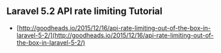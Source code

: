 ## Laravel 5.2 API rate limiting Tutorial

* [http://goodheads.io/2015/12/16/api-rate-limiting-out-of-the-box-in-laravel-5-2/](http://goodheads.io/2015/12/16/api-rate-limiting-out-of-the-box-in-laravel-5-2/)